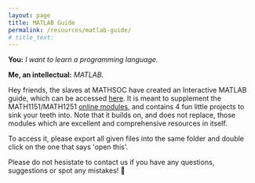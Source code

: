 ```yaml
---
layout: page
title: MATLAB Guide
permalink: /resources/matlab-guide/
# title_text: 
---
```


**You:** *I want to learn a programming language.*

**Me, an intellectual:** *MATLAB.*

Hey friends, the slaves at MATHSOC have created an Interactive MATLAB guide, which can be accessed [here]({{site.url}}/assets/files/MATLAB_Guide.zip). It is meant to supplement the MATH1151/MATH1251 [online modules](https://www.maths.unsw.edu.au/sites/default/files/MatlabSelfPaced/index.html), and contains 4 fun little projects to sink your teeth into. Note that it builds on, and does not replace, those modules which are excellent and comprehensive resources in itself. 

To access it, please export all given files into the same folder and double click on the one that says 'open this'.

Please do not hesistate to contact us if you have any questions, suggestions or spot any mistakes! 🙂